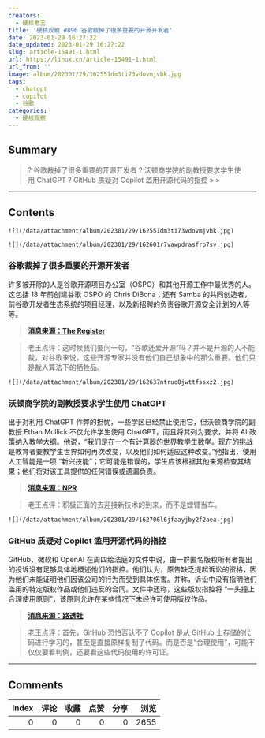 ```yaml
---
creators:
  - 硬核老王
title: '硬核观察 #896 谷歌裁掉了很多重要的开源开发者'
date: 2023-01-29 16:27:22
date_updated: 2023-01-29 16:27:22
slug: article-15491-1.html
url: https://linux.cn/article-15491-1.html
url_from: ''
image: album/202301/29/162551dm3ti73vdovmjvbk.jpg
tags:
  - chatgpt
  - copilot
  - 谷歌
categories:
  - 硬核观察
---
```


## Summary

> ? 谷歌裁掉了很多重要的开源开发者
> ? 沃顿商学院的副教授要求学生使用 ChatGPT
> ? GitHub 质疑对 Copilot 滥用开源代码的指控
> » 
> »

***

<!-- more -->

## Contents

`![](/data/attachment/album/202301/29/162551dm3ti73vdovmjvbk.jpg)`

`![](/data/attachment/album/202301/29/162601r7vawpdrasfrp7sv.jpg)`

### 谷歌裁掉了很多重要的开源开发者

许多被开除的人是谷歌开源项目办公室（OSPO）和其他开源工作中最优秀的人。这包括 18 年前创建谷歌 OSPO 的 Chris DiBona；还有 Samba 的共同创造者，前谷歌开发者生态系统的项目经理，以及新招聘的负责谷歌开源安全计划的人等等。

> 
> **[消息来源：The Register](https://www.theregister.com/2023/01/27/google_open_source/)**
> 
> 
> 

> 
> 老王点评：这时候我们要问一句，“谷歌还爱开源”吗？并不是开源的人不能裁，对谷歌来说，这些开源专家并没有他们自己想象中的那么重要。他们只是裁人算法下的牺牲品。
> 
> 
> 

`![](/data/attachment/album/202301/29/162637ntruo0jwttfssxz2.jpg)`

### 沃顿商学院的副教授要求学生使用 ChatGPT

出于对利用 ChatGPT 作弊的担忧，一些学区已经禁止使用它，但沃顿商学院的副教授 Ethan Mollick 不仅允许学生使用 ChatGPT，而且将其列为要求，并将 AI 政策纳入教学大纲。他说，“我们是在一个有计算器的世界教学生数学。现在的挑战是教育者要教学生世界如何再次改变，以及他们如何适应这种改变。”他指出，使用人工智能是一项 “新兴技能”；它可能是错误的，学生应该根据其他来源检查其结果；他们将对该工具提供的任何错误或遗漏负责。

> 
> **[消息来源：NPR](https://www.npr.org/2023/01/26/1151499213/chatgpt-ai-education-cheating-classroom-wharton-school)**
> 
> 
> 

> 
> 老王点评：积极正面的去迎接新技术的到来，而不是螳臂当车。
> 
> 
> 

`![](/data/attachment/album/202301/29/162706l6jfaayjby2f2aea.jpg)`

### GitHub 质疑对 Copilot 滥用开源代码的指控

GitHub、微软和 OpenAI 在周四给法庭的文件中说，由一群匿名版权所有者提出的投诉没有足够具体地概述他们的指控。他们认为，原告缺乏提起诉讼的资格，因为他们未能证明他们因该公司的行为而受到具体伤害。并称，诉讼中没有指明他们滥用的特定版权作品或他们违反的合同。文件中还称，这些版权指控将 “一头撞上合理使用原则”，该原则允许在某些情况下未经许可使用版权作品。

> 
> **[消息来源：路透社](https://www.reuters.com/legal/litigation/openai-microsoft-want-court-toss-lawsuit-accusing-them-abusing-open-source-code-2023-01-27/)**
> 
> 
> 

> 
> 老王点评：首先，GitHub 恐怕否认不了 Copilot 是从 GitHub 上存储的代码进行学习的，甚至是直接原样复制了代码。而是否是“合理使用”，可能不仅仅要看判例，还要看这些代码使用的许可证。
> 
> 
>

***

## Comments


|   index |   评论 |   收藏 |   点赞 |   分享 |   浏览 |
|--------:|-------:|-------:|-------:|-------:|-------:|
|       0 |      0 |      0 |      0 |      0 |   2655 |
